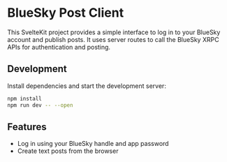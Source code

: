 # BlueSky Post Client

This SvelteKit project provides a simple interface to log in to your BlueSky account and publish posts. It uses server routes to call the BlueSky XRPC APIs for authentication and posting.

## Development

Install dependencies and start the development server:

```bash
npm install
npm run dev -- --open
```

## Features

- Log in using your BlueSky handle and app password
- Create text posts from the browser
